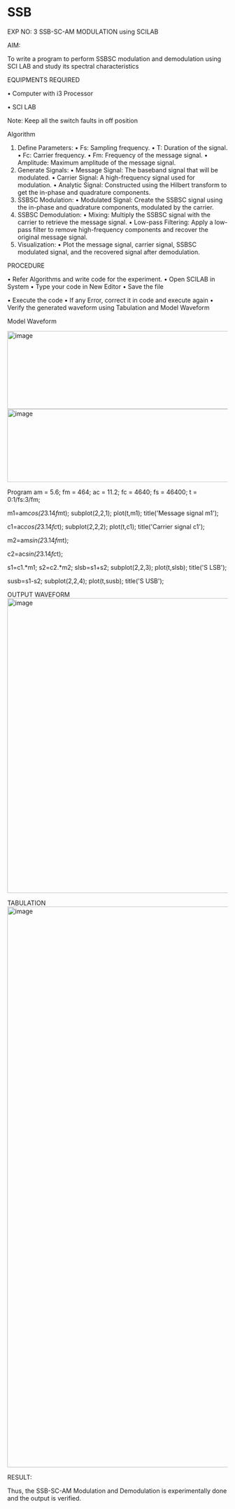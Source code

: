 # SSB

EXP NO: 3	SSB-SC-AM MODULATION using SCILAB

AIM:

To write a program to perform SSBSC modulation and demodulation using SCI LAB and study its spectral characteristics

EQUIPMENTS REQUIRED

•	Computer with i3 Processor

•	SCI LAB

Note: Keep all the switch faults in off position


Algorithm
1.	Define Parameters:
•	Fs: Sampling frequency.
•	T: Duration of the signal.
•	Fc: Carrier frequency.
•	Fm: Frequency of the message signal.
•	Amplitude: Maximum amplitude of the message signal.
2.	Generate Signals:
•	Message Signal: The baseband signal that will be modulated.
•	Carrier Signal: A high-frequency signal used for modulation.
•	Analytic Signal: Constructed using the Hilbert transform to get the in-phase and quadrature components.
3.	SSBSC Modulation:
•	Modulated Signal: Create the SSBSC signal using the in-phase and quadrature components, modulated by the carrier.
4.	SSBSC Demodulation:
•	Mixing: Multiply the SSBSC signal with the carrier to retrieve the message signal.
•	Low-pass Filtering: Apply a low-pass filter to remove high-frequency components and recover the original message signal.
5.	Visualization:
•	Plot the message signal, carrier signal, SSBSC modulated signal, and the recovered signal after demodulation.


PROCEDURE

•	Refer Algorithms and write code for the experiment.
•	Open SCILAB in System
•	Type your code in New Editor
•	Save the file
 
•	Execute the code
•	If any Error, correct it in code and execute again
•	Verify the generated waveform using Tabulation and Model Waveform

Model Waveform

<img width="704" height="178" alt="image" src="https://github.com/user-attachments/assets/32ee29b3-0d95-4192-9762-972d50c05c90" />
<img width="706" height="167" alt="image" src="https://github.com/user-attachments/assets/bff0d8fd-d679-444e-af37-0b34585853c1" />

Program
am = 5.6;
fm = 464;
ac = 11.2;
fc = 4640;
fs = 46400;
t = 0:1/fs:3/fm;

m1=am*cos(2*3.14*fm*t);
subplot(2,2,1);
plot(t,m1);
title('Message signal m1');

c1=ac*cos(2*3.14*fc*t);
subplot(2,2,2);
plot(t,c1);
title('Carrier signal c1');

m2=am*sin(2*3.14*fm*t);

c2=ac*sin(2*3.14*fc*t);

s1=c1.*m1;
s2=c2.*m2;
slsb=s1+s2;
subplot(2,2,3);
plot(t,slsb);
title('S LSB');

susb=s1-s2;
subplot(2,2,4);
plot(t,susb);
title('S USB');

OUTPUT WAVEFORM
<img width="757" height="673" alt="image" src="https://github.com/user-attachments/assets/af71d9e6-39df-4f63-a8a5-8078c83f719a" />

TABULATION
<img width="720" height="1280" alt="image" src="https://github.com/user-attachments/assets/7651e0ea-5779-4180-a8b5-572e973abccd" />









RESULT:

Thus, the SSB-SC-AM Modulation and Demodulation is experimentally done and the output is verified.





